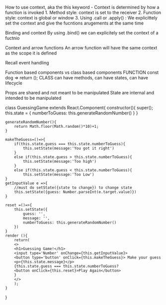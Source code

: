 How to use context, aka the this keyword
    - Context is determined by how a function is invoked
        1. Method style: context is set to the receiver
        2. Function style: context is global or window
        3. Using .call or .apply() : We explicittely set the context and give the fucntions arugements at the same time

Binding and context
    By using .bind() we can explicitely set the context of a fuctnio

Context and arrow functions
    An arrow function will have the same context as the scope it is defined

Recall event handling

Function based components vs class based components
    FUNCTION const dog => return ();
    CLASS can have methods, can have states, can have lifecycle

Props are shared and not meant to be manipulated
State are internal and intended to be manipulated

class GuessingGame extends React.Component{
    constructor(){
        super();
        this.state = {
            numberToGuess: this.generateRandomNumber()
        }
    }

    generateRandomNumber(){
        return Math.floor(Math.random()*10)+1;
    }

    makeTheGuess=()=>{
        if(this.state.guess === this.state.numberToGuess){
            this.setState(message:'You got it right')
        }
        else if(this.state.guess > this.state.numberToGuess){
            this.setState(message:'Too high')
        }
        else if(this.state.guess < this.state.numberToGuess){
            this.setState(message:'Too Low')
    }
    getInputValue e =>{
        //must do setState({state to change}) to change state
        this.setState({guess: Number.parseInt(e.target.value)})
    }

    reset =()=>{
        this.setState({
            guess: '',
            message: '',
            numberToGuess: this.generateRandomNumber()
        })
    }
    render (){
        return(
        <>
        <h1>Guessing Game!</h1>
        <input type='Number' onChange={this.getInputValue}>
        <button type='button' onClick={this.makeTheGuess}> Make your guess
        <p>{this.state.message}</p>
        {this.state.guess === this.state.numberToGuess?
        <button onClick={this.reset}>Play Again</button>
        }
        </>
        );
    }
}
